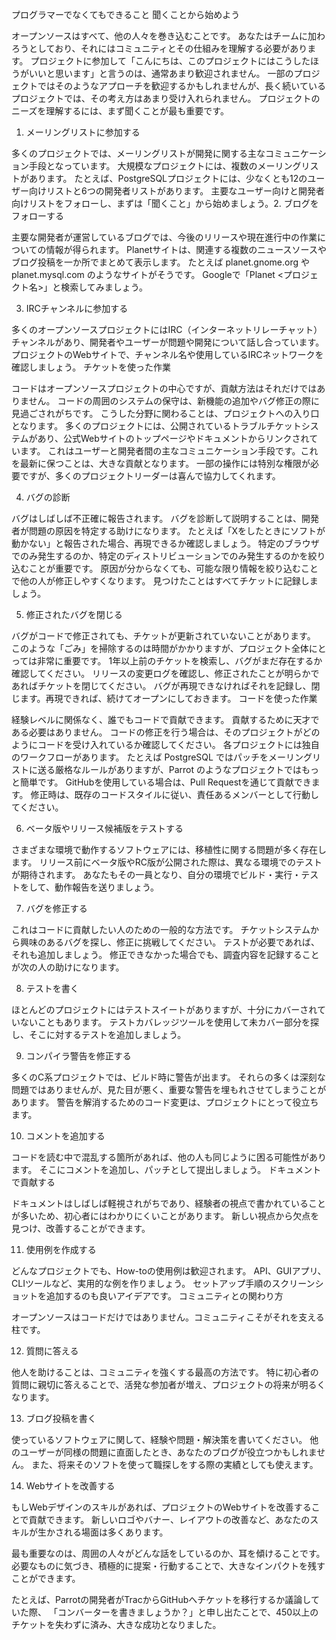 プログラマーでなくてもできること
聞くことから始めよう

オープンソースはすべて、他の人々を巻き込むことです。
あなたはチームに加わろうとしており、それにはコミュニティとその仕組みを理解する必要があります。
プロジェクトに参加して「こんにちは、このプロジェクトにはこうしたほうがいいと思います」と言うのは、通常あまり歓迎されません。
一部のプロジェクトではそのようなアプローチを歓迎するかもしれませんが、長く続いているプロジェクトでは、その考え方はあまり受け入れられません。
プロジェクトのニーズを理解するには、まず聞くことが最も重要です。

1. メーリングリストに参加する

多くのプロジェクトでは、メーリングリストが開発に関する主なコミュニケーション手段となっています。
大規模なプロジェクトには、複数のメーリングリストがあります。
たとえば、PostgreSQLプロジェクトには、少なくとも12のユーザー向けリストと6つの開発者リストがあります。
主要なユーザー向けと開発者向けリストをフォローし、まずは「聞くこと」から始めましょう。2. ブログをフォローする

主要な開発者が運営しているブログでは、今後のリリースや現在進行中の作業についての情報が得られます。
Planetサイトは、関連する複数のニュースソースやブログ投稿を一か所でまとめて表示します。
たとえば planet.gnome.org や planet.mysql.com のようなサイトがそうです。
Googleで「Planet <プロジェクト名>」と検索してみましょう。

3. IRCチャンネルに参加する

多くのオープンソースプロジェクトにはIRC（インターネットリレーチャット）チャンネルがあり、開発者やユーザーが問題や開発について話し合っています。
プロジェクトのWebサイトで、チャンネル名や使用しているIRCネットワークを確認しましょう。
チケットを使った作業

コードはオープンソースプロジェクトの中心ですが、貢献方法はそれだけではありません。
コードの周囲のシステムの保守は、新機能の追加やバグ修正の際に見過ごされがちです。
こうした分野に関わることは、プロジェクトへの入り口となります。
多くのプロジェクトには、公開されているトラブルチケットシステムがあり、公式Webサイトのトップページやドキュメントからリンクされています。
これはユーザーと開発者間の主なコミュニケーション手段です。これを最新に保つことは、大きな貢献となります。
一部の操作には特別な権限が必要ですが、多くのプロジェクトリーダーは喜んで協力してくれます。

4. バグの診断

バグはしばしば不正確に報告されます。
バグを診断して説明することは、開発者が問題の原因を特定する助けになります。
たとえば「Xをしたときにソフトが動かない」と報告された場合、再現できるか確認しましょう。
特定のブラウザでのみ発生するのか、特定のディストリビューションでのみ発生するのかを絞り込むことが重要です。
原因が分からなくても、可能な限り情報を絞り込むことで他の人が修正しやすくなります。
見つけたことはすべてチケットに記録しましょう。

5. 修正されたバグを閉じる

バグがコードで修正されても、チケットが更新されていないことがあります。
このような「ごみ」を掃除するのは時間がかかりますが、プロジェクト全体にとっては非常に重要です。
1年以上前のチケットを検索し、バグがまだ存在するか確認してください。
リリースの変更ログを確認し、修正されたことが明らかであればチケットを閉じてください。
バグが再現できなければそれを記録し、閉じます。再現できれば、続けてオープンにしておきます。
コードを使った作業

経験レベルに関係なく、誰でもコードで貢献できます。
貢献するために天才である必要はありません。
コードの修正を行う場合は、そのプロジェクトがどのようにコードを受け入れているか確認してください。
各プロジェクトには独自のワークフローがあります。
たとえば PostgreSQL ではパッチをメーリングリストに送る厳格なルールがありますが、Parrot のようなプロジェクトではもっと簡単です。
GitHubを使用している場合は、Pull Requestを通じて貢献できます。
修正時は、既存のコードスタイルに従い、責任あるメンバーとして行動してください。

6. ベータ版やリリース候補版をテストする

さまざまな環境で動作するソフトウェアには、移植性に関する問題が多く存在します。
リリース前にベータ版やRC版が公開された際は、異なる環境でのテストが期待されます。
あなたもその一員となり、自分の環境でビルド・実行・テストをして、動作報告を送りましょう。

7. バグを修正する

これはコードに貢献したい人のための一般的な方法です。
チケットシステムから興味のあるバグを探し、修正に挑戦してください。
テストが必要であれば、それも追加しましょう。
修正できなかった場合でも、調査内容を記録することが次の人の助けになります。

8. テストを書く

ほとんどのプロジェクトにはテストスイートがありますが、十分にカバーされていないこともあります。
テストカバレッジツールを使用して未カバー部分を探し、そこに対するテストを追加しましょう。

9. コンパイラ警告を修正する

多くのC系プロジェクトでは、ビルド時に警告が出ます。
それらの多くは深刻な問題ではありませんが、見た目が悪く、重要な警告を埋もれさせてしまうことがあります。
警告を解消するためのコード変更は、プロジェクトにとって役立ちます。

10. コメントを追加する

コードを読む中で混乱する箇所があれば、他の人も同じように困る可能性があります。
そこにコメントを追加し、パッチとして提出しましょう。
ドキュメントで貢献する

ドキュメントはしばしば軽視されがちであり、経験者の視点で書かれていることが多いため、初心者にはわかりにくいことがあります。
新しい視点から欠点を見つけ、改善することができます。

11. 使用例を作成する

どんなプロジェクトでも、How-toの使用例は歓迎されます。
API、GUIアプリ、CLIツールなど、実用的な例を作りましょう。
セットアップ手順のスクリーンショットを追加するのも良いアイデアです。
コミュニティとの関わり方

オープンソースはコードだけではありません。コミュニティこそがそれを支える柱です。

12. 質問に答える

他人を助けることは、コミュニティを強くする最高の方法です。
特に初心者の質問に親切に答えることで、活発な参加者が増え、プロジェクトの将来が明るくなります。

13. ブログ投稿を書く

使っているソフトウェアに関して、経験や問題・解決策を書いてください。
他のユーザーが同様の問題に直面したとき、あなたのブログが役立つかもしれません。
また、将来そのソフトを使って職探しをする際の実績としても使えます。

14. Webサイトを改善する

もしWebデザインのスキルがあれば、プロジェクトのWebサイトを改善することで貢献できます。
新しいロゴやバナー、レイアウトの改善など、あなたのスキルが生かされる場面は多くあります。

最も重要なのは、周囲の人々がどんな話をしているのか、耳を傾けることです。
必要なものに気づき、積極的に提案・行動することで、大きなインパクトを残すことができます。

たとえば、Parrotの開発者がTracからGitHubへチケットを移行するか議論していた際、
「コンバーターを書きましょうか？」と申し出たことで、450以上のチケットを失わずに済み、大きな成功となりました。
